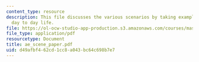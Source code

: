 ```yaml
---
content_type: resource
description: This file discusses the various scenarios by taking examples from a person's
  day to day life.
file: https://ol-ocw-studio-app-production.s3.amazonaws.com/courses/mas-961-ambient-intelligence-spring-2005/d49afbf462cd1cc8a043bc64c698b7e7_ae_scene_paper.pdf
file_type: application/pdf
resourcetype: Document
title: ae_scene_paper.pdf
uid: d49afbf4-62cd-1cc8-a043-bc64c698b7e7
---
```

